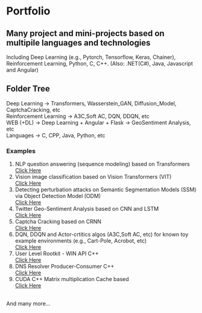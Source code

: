 # Portfolio
## Many project and mini-projects based on multipile languages and technologies
Including Deep Learning (e.g., Pytorch, Tensorflow, Keras, Chainer), Reinforcement Learning, Python, C, C++.
(Also: .NET(C#), Java, Javascript and Angular)
## Folder Tree
Deep Learning -> Transformers, Wasserstein_GAN, Diffusion_Model, CaptchaCracking, etc<br>
Reinforcement Learning -> A3C,Soft AC, DQN, DDQN, etc<br>
WEB (+DL) -> Deep Learning + Angular + Flask -> GeoSentiment Analysis, etc<br>
Languages -> C, CPP, Java, Python, etc<br>
### Examples
1. NLP question answering (sequence modeling) based on Transformers <br> 
[Click Here](https://github.com/orel1212/Portfolio/tree/main/Deep%20Learning/Transformers/NLP_Sequence_modeling_Original_Transformer) <br>
2. Vision image classification based on Vision Transformers (VIT) <br>
[Click Here](https://github.com/orel1212/Portfolio/tree/main/Deep%20Learning/Transformers/Vision_ViT_Transformer_Image_classification) <br>
3. Detecting perturbation attacks on Semantic Segmentation Models (SSM) via Object Detection Model (ODM) <br>
[Click Here](https://github.com/orel1212/Portfolio/tree/main/Deep%20Learning/SSM%20ODM) <br>
4. Twitter Geo-Sentiment Analysis based on CNN and LSTM <br>
[Click Here](https://github.com/orel1212/Portfolio/tree/main/WEB%20(%2BDL)/Deep%20Learning%20%2B%20Angular%20%2B%20Flask/GeoSentiment%20Analysis) <br>
5. Captcha Cracking based on CRNN <br>
[Click Here](https://github.com/orel1212/Portfolio/tree/main/Deep%20Learning/CaptchaCracking) <br>
6. DQN, DDQN and Actor-crtitics algos (A3C,Soft AC, etc) for known toy example environments (e.g., Cart-Pole, Acrobot, etc)<br>
[Click Here](https://github.com/orel1212/Portfolio/tree/main/Reinforcement%20Learning) <br>
7. User Level Rootkit - WIN API C++<br>
[Click Here](https://github.com/orel1212/Portfolio/tree/main/General%20-%20programming%20languages/CPP/UserlevelRootKit) <br>
8. DNS Resolver Producer-Consumer C++<br>
[Click Here](https://github.com/orel1212/Portfolio/tree/main/General%20-%20programming%20languages/CPP/DNSProducerConsumer) <br> 
9. CUDA C++ Matrix multiplication Cache based<br>
[Click Here](https://github.com/orel1212/Portfolio/tree/main/General%20-%20programming%20languages/CPP/CUDA/MatrixMultiplicationCache) <br> 
<br>
And many more...
 

